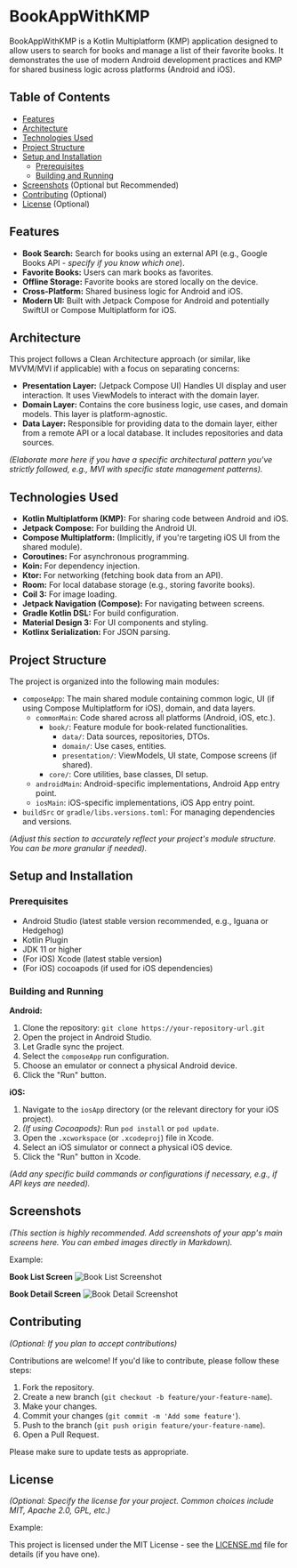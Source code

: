 # BookAppWithKMP

BookAppWithKMP is a Kotlin Multiplatform (KMP) application designed to allow users to search for books and manage a list of their favorite books. It demonstrates the use of modern Android development practices and KMP for shared business logic across platforms (Android and iOS).

## Table of Contents

- [Features](#features)
- [Architecture](#architecture)
- [Technologies Used](#technologies-used)
- [Project Structure](#project-structure)
- [Setup and Installation](#setup-and-installation)
  - [Prerequisites](#prerequisites)
  - [Building and Running](#building-and-running)
- [Screenshots](#screenshots) (Optional but Recommended)
- [Contributing](#contributing) (Optional)
- [License](#license) (Optional)

## Features

*   **Book Search:** Search for books using an external API (e.g., Google Books API - *specify if you know which one*).
*   **Favorite Books:** Users can mark books as favorites.
*   **Offline Storage:** Favorite books are stored locally on the device.
*   **Cross-Platform:** Shared business logic for Android and iOS.
*   **Modern UI:** Built with Jetpack Compose for Android and potentially SwiftUI or Compose Multiplatform for iOS.

## Architecture

This project follows a Clean Architecture approach (or similar, like MVVM/MVI if applicable) with a focus on separating concerns:

*   **Presentation Layer:** (Jetpack Compose UI) Handles UI display and user interaction. It uses ViewModels to interact with the domain layer.
*   **Domain Layer:** Contains the core business logic, use cases, and domain models. This layer is platform-agnostic.
*   **Data Layer:** Responsible for providing data to the domain layer, either from a remote API or a local database. It includes repositories and data sources.

*(Elaborate more here if you have a specific architectural pattern you've strictly followed, e.g., MVI with specific state management patterns).*

## Technologies Used

*   **Kotlin Multiplatform (KMP):** For sharing code between Android and iOS.
*   **Jetpack Compose:** For building the Android UI.
*   **Compose Multiplatform:** (Implicitly, if you're targeting iOS UI from the shared module).
*   **Coroutines:** For asynchronous programming.
*   **Koin:** For dependency injection.
*   **Ktor:** For networking (fetching book data from an API).
*   **Room:** For local database storage (e.g., storing favorite books).
*   **Coil 3:** For image loading.
*   **Jetpack Navigation (Compose):** For navigating between screens.
*   **Gradle Kotlin DSL:** For build configuration.
*   **Material Design 3:** For UI components and styling.
*   **Kotlinx Serialization:** For JSON parsing.

## Project Structure

The project is organized into the following main modules:

*   `composeApp`: The main shared module containing common logic, UI (if using Compose Multiplatform for iOS), domain, and data layers.
    *   `commonMain`: Code shared across all platforms (Android, iOS, etc.).
        *   `book/`: Feature module for book-related functionalities.
            *   `data/`: Data sources, repositories, DTOs.
            *   `domain/`: Use cases, entities.
            *   `presentation/`: ViewModels, UI state, Compose screens (if shared).
        *   `core/`: Core utilities, base classes, DI setup.
    *   `androidMain`: Android-specific implementations, Android App entry point.
    *   `iosMain`: iOS-specific implementations, iOS App entry point.
*   `buildSrc` or `gradle/libs.versions.toml`: For managing dependencies and versions.

*(Adjust this section to accurately reflect your project's module structure. You can be more granular if needed).*

## Setup and Installation

### Prerequisites

*   Android Studio (latest stable version recommended, e.g., Iguana or Hedgehog)
*   Kotlin Plugin
*   JDK 11 or higher
*   (For iOS) Xcode (latest stable version)
*   (For iOS) cocoapods (if used for iOS dependencies)

### Building and Running

**Android:**

1.  Clone the repository: `git clone https://your-repository-url.git`
2.  Open the project in Android Studio.
3.  Let Gradle sync the project.
4.  Select the `composeApp` run configuration.
5.  Choose an emulator or connect a physical Android device.
6.  Click the "Run" button.

**iOS:**

1.  Navigate to the `iosApp` directory (or the relevant directory for your iOS project).
2.  *(If using Cocoapods)*: Run `pod install` or `pod update`.
3.  Open the `.xcworkspace` (or `.xcodeproj`) file in Xcode.
4.  Select an iOS simulator or connect a physical iOS device.
5.  Click the "Run" button in Xcode.

*(Add any specific build commands or configurations if necessary, e.g., if API keys are needed).*

## Screenshots

*(This section is highly recommended. Add screenshots of your app's main screens here. You can embed images directly in Markdown).*

Example:

**Book List Screen**
![Book List Screenshot](path/to/your/screenshot1.png)

**Book Detail Screen**
![Book Detail Screenshot](path/to/your/screenshot2.png)

## Contributing

*(Optional: If you plan to accept contributions)*

Contributions are welcome! If you'd like to contribute, please follow these steps:

1.  Fork the repository.
2.  Create a new branch (`git checkout -b feature/your-feature-name`).
3.  Make your changes.
4.  Commit your changes (`git commit -m 'Add some feature'`).
5.  Push to the branch (`git push origin feature/your-feature-name`).
6.  Open a Pull Request.

Please make sure to update tests as appropriate.

## License

*(Optional: Specify the license for your project. Common choices include MIT, Apache 2.0, GPL, etc.)*

Example:

This project is licensed under the MIT License - see the [LICENSE.md](LICENSE.md) file for details (if you have one).
